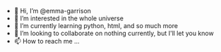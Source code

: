 - 👋 Hi, I’m @emma-garrison
- 👀 I’m interested in the whole universe
- 🌱 I’m currently learning python, html, and so much more
- 💞️ I’m looking to collaborate on nothing currently, but I'll let you know
- 📫 How to reach me ...

<!---
emma-garrison/emma-garrison is a ✨ special ✨ repository because its `README.md` (this file) appears on your GitHub profile.
You can click the Preview link to take a look at your changes.
--->
